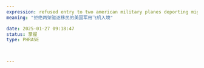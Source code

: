 ```yaml
---
expression: refused entry to two american military planes deporting migrants
meaning: "拒绝两架驱逐移民的美国军用飞机入境"

date: 2025-01-27 09:18:47
status: 掌握
type: PHRASE



---
```

